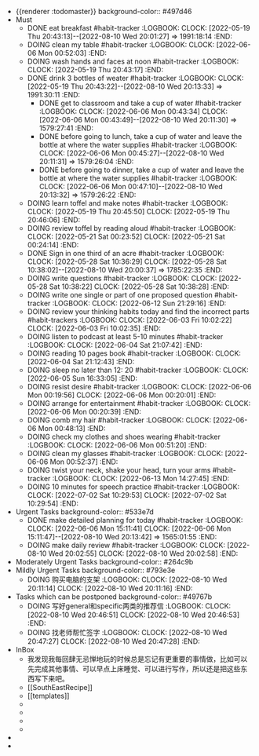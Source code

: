 - {{renderer :todomaster}}
  background-color:: #497d46
- Must
	- DONE eat breakfast #habit-tracker
	  :LOGBOOK:
	  CLOCK: [2022-05-19 Thu 20:43:13]--[2022-08-10 Wed 20:01:27] =>  1991:18:14
	  :END:
	- DOING clean my table #habit-tracker
	  :LOGBOOK:
	  CLOCK: [2022-06-06 Mon 00:52:03]
	  :END:
	- DOING wash hands and faces at noon #habit-tracker
	  :LOGBOOK:
	  CLOCK: [2022-05-19 Thu 20:43:17]
	  :END:
	- DONE drink 3 bottles of weater #habit-tracker
	  :LOGBOOK:
	  CLOCK: [2022-05-19 Thu 20:43:22]--[2022-08-10 Wed 20:13:33] =>  1991:30:11
	  :END:
		- DONE get to classroom and take a cup of water #habit-tracker
		  :LOGBOOK:
		  CLOCK: [2022-06-06 Mon 00:43:34]
		  CLOCK: [2022-06-06 Mon 00:43:49]--[2022-08-10 Wed 20:11:30] =>  1579:27:41
		  :END:
		- DONE before going to lunch, take a cup of water and leave the bottle at  where the water supplies #habit-tracker
		  :LOGBOOK:
		  CLOCK: [2022-06-06 Mon 00:45:27]--[2022-08-10 Wed 20:11:31] =>  1579:26:04
		  :END:
		- DONE before going to dinner, take a cup of water and leave the bottle at where the water supplies #habit-tracker 
		  :LOGBOOK:
		  CLOCK: [2022-06-06 Mon 00:47:10]--[2022-08-10 Wed 20:13:32] =>  1579:26:22
		  :END:
	- DOING learn toffel and make notes #habit-tracker
	  :LOGBOOK:
	  CLOCK: [2022-05-19 Thu 20:45:50]
	  CLOCK: [2022-05-19 Thu 20:46:06]
	  :END:
	- DOING review toffel by reading aloud #habit-tracker
	  :LOGBOOK:
	  CLOCK: [2022-05-21 Sat 00:23:52]
	  CLOCK: [2022-05-21 Sat 00:24:14]
	  :END:
	- DONE  Sign in one third of an acre #habit-tracker
	  :LOGBOOK:
	  CLOCK: [2022-05-28 Sat 10:36:29]
	  CLOCK: [2022-05-28 Sat 10:38:02]--[2022-08-10 Wed 20:00:37] =>  1785:22:35
	  :END:
	- DOING write questions #habit-tracker
	  :LOGBOOK:
	  CLOCK: [2022-05-28 Sat 10:38:22]
	  CLOCK: [2022-05-28 Sat 10:38:28]
	  :END:
	- DOING write one single or part of one proposed question  #habit-tracker
	  :LOGBOOK:
	  CLOCK: [2022-06-12 Sun 21:29:16]
	  :END:
	- DOING review your thinking habits today and find the incorrect parts #habit-trackers
	  :LOGBOOK:
	  CLOCK: [2022-06-03 Fri 10:02:22]
	  CLOCK: [2022-06-03 Fri 10:02:35]
	  :END:
	- DOING listen to podcast at least 5-10 minutes #habit-tracker
	  :LOGBOOK:
	  CLOCK: [2022-06-04 Sat 21:07:42]
	  :END:
	- DOING reading 10 pages book #habit-tracker
	  :LOGBOOK:
	  CLOCK: [2022-06-04 Sat 21:12:43]
	  :END:
	- DOING sleep no later than 12: 20 #habit-tracker
	  :LOGBOOK:
	  CLOCK: [2022-06-05 Sun 16:33:05]
	  :END:
	- DOING resist desire #habit-tracker
	  :LOGBOOK:
	  CLOCK: [2022-06-06 Mon 00:19:56]
	  CLOCK: [2022-06-06 Mon 00:20:01]
	  :END:
	- DOING arrange for entertainment #habit-tracker
	  :LOGBOOK:
	  CLOCK: [2022-06-06 Mon 00:20:39]
	  :END:
	- DOING comb my hair #habit-tracker
	  :LOGBOOK:
	  CLOCK: [2022-06-06 Mon 00:48:13]
	  :END:
	- DOING check my clothes and shoes wearing #habit-tracker 
	  :LOGBOOK:
	  CLOCK: [2022-06-06 Mon 00:51:20]
	  :END:
	- DOING clean my glasses #habit-tracker
	  :LOGBOOK:
	  CLOCK: [2022-06-06 Mon 00:52:37]
	  :END:
	- DOING twist your neck, shake your head, turn your arms   #habit-tracker
	  :LOGBOOK:
	  CLOCK: [2022-06-13 Mon 14:27:45]
	  :END:
	- DOING 10 minutes for speech practice #habit-tracker
	  :LOGBOOK:
	  CLOCK: [2022-07-02 Sat 10:29:53]
	  CLOCK: [2022-07-02 Sat 10:29:54]
	  :END:
- Urgent Tasks
  background-color:: #533e7d
	- DONE make detailed planning for today #habit-tracker
	  :LOGBOOK:
	  CLOCK: [2022-06-06 Mon 15:11:41]
	  CLOCK: [2022-06-06 Mon 15:11:47]--[2022-08-10 Wed 20:13:42] =>  1565:01:55
	  :END:
	- DOING make daily review #habit-tracker
	  :LOGBOOK:
	  CLOCK: [2022-08-10 Wed 20:02:55]
	  CLOCK: [2022-08-10 Wed 20:02:58]
	  :END:
- Moderately Urgent Tasks
  background-color:: #264c9b
- Mildly Urgent Tasks
  background-color:: #793e3e
	- DOING 购买电脑的支架
	  :LOGBOOK:
	  CLOCK: [2022-08-10 Wed 20:11:14]
	  CLOCK: [2022-08-10 Wed 20:11:16]
	  :END:
- Tasks which can be postponed
  background-color:: #49767b
	- DOING 写好general和specific两类的推荐信
	  :LOGBOOK:
	  CLOCK: [2022-08-10 Wed 20:46:51]
	  CLOCK: [2022-08-10 Wed 20:46:53]
	  :END:
	- DOING 找老师帮忙签字
	  :LOGBOOK:
	  CLOCK: [2022-08-10 Wed 20:47:27]
	  CLOCK: [2022-08-10 Wed 20:47:28]
	  :END:
- InBox
	- 我发现我每回肆无忌惮地玩的时候总是忘记有更重要的事情做，比如可以先完成其他事情、可以早点上床睡觉、可以进行写作，所以还是把这些东西写下来吧。
	- [[SouthEastRecipe]]
	- [[templates]]
	-
	-
	-
	-
-
-